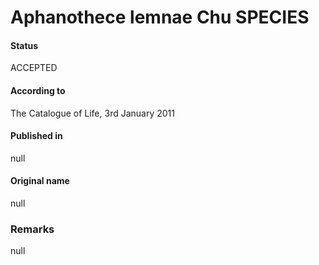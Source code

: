 Aphanothece lemnae Chu SPECIES
=======

#### Status
ACCEPTED

#### According to
The Catalogue of Life, 3rd January 2011

#### Published in
null

#### Original name
null

### Remarks
null
